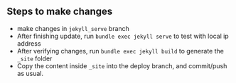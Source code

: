 ## Steps to make changes
- make changes in `jekyll_serve` branch
- After finishing update, run `bundle exec jekyll serve` to test with local ip address
- After verifying changes, run `bundle exec jekyll build` to generate the `_site` folder
- Copy the content inside `_site` into the deploy branch, and commit/push as usual.
